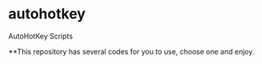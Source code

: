 # autohotkey
AutoHotKey Scripts

**This repository has several codes for you to use, choose one and enjoy.
